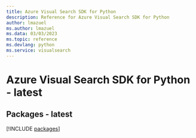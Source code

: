 ```yaml
---
title: Azure Visual Search SDK for Python
description: Reference for Azure Visual Search SDK for Python
author: lmazuel
ms.author: lmazuel
ms.data: 03/03/2023
ms.topic: reference
ms.devlang: python
ms.service: visualsearch
---
```

# Azure Visual Search SDK for Python - latest
## Packages - latest
[!INCLUDE [packages](visual-search-index.md)]